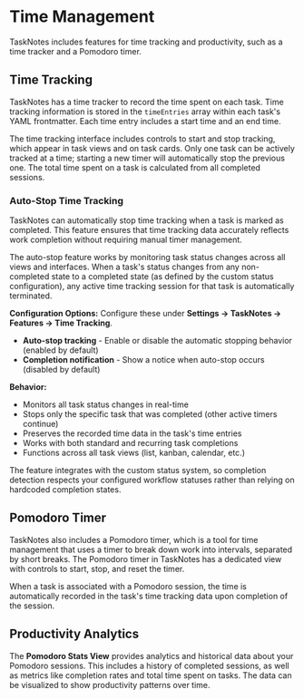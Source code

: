 # Time Management

TaskNotes includes features for time tracking and productivity, such as a time tracker and a Pomodoro timer.

## Time Tracking

TaskNotes has a time tracker to record the time spent on each task. Time tracking information is stored in the `timeEntries` array within each task's YAML frontmatter. Each time entry includes a start time and an end time.

The time tracking interface includes controls to start and stop tracking, which appear in task views and on task cards. Only one task can be actively tracked at a time; starting a new timer will automatically stop the previous one. The total time spent on a task is calculated from all completed sessions.

### Auto-Stop Time Tracking

TaskNotes can automatically stop time tracking when a task is marked as completed. This feature ensures that time tracking data accurately reflects work completion without requiring manual timer management.

The auto-stop feature works by monitoring task status changes across all views and interfaces. When a task's status changes from any non-completed state to a completed state (as defined by the custom status configuration), any active time tracking session for that task is automatically terminated.

**Configuration Options:** Configure these under **Settings → TaskNotes → Features → Time Tracking**.

- **Auto-stop tracking** - Enable or disable the automatic stopping behavior (enabled by default)
- **Completion notification** - Show a notice when auto-stop occurs (disabled by default)

**Behavior:**

- Monitors all task status changes in real-time
- Stops only the specific task that was completed (other active timers continue)
- Preserves the recorded time data in the task's time entries
- Works with both standard and recurring task completions
- Functions across all task views (list, kanban, calendar, etc.)

The feature integrates with the custom status system, so completion detection respects your configured workflow statuses rather than relying on hardcoded completion states.

## Pomodoro Timer

TaskNotes also includes a Pomodoro timer, which is a tool for time management that uses a timer to break down work into intervals, separated by short breaks. The Pomodoro timer in TaskNotes has a dedicated view with controls to start, stop, and reset the timer.

When a task is associated with a Pomodoro session, the time is automatically recorded in the task's time tracking data upon completion of the session.

## Productivity Analytics

The **Pomodoro Stats View** provides analytics and historical data about your Pomodoro sessions. This includes a history of completed sessions, as well as metrics like completion rates and total time spent on tasks. The data can be visualized to show productivity patterns over time.
